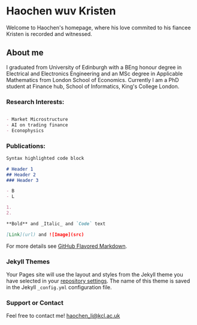 # Haochen wuv Kristen

Welcome to Haochen's homepage, where his love commited to his fiancee Kristen is recorded and witnessed.

## About me

I graduated from University of Edinburgh with a BEng honour degree in Electrical and Electronics Engineering and an MSc degree in Applicable Mathematics from London School of Economics. Currently I am a PhD student at Finance hub, School of Informatics, King's College London.

### Research Interests:
```markdown

- Market Microstructure
- AI on trading finance
- Econophysics


```


### Publications:
```markdown
Syntax highlighted code block

# Header 1
## Header 2
### Header 3

- B
- L

1. 
2. 

**Bold** and _Italic_ and `Code` text

[Link](url) and ![Image](src)
```

For more details see [GitHub Flavored Markdown](https://guides.github.com/features/mastering-markdown/).

### Jekyll Themes

Your Pages site will use the layout and styles from the Jekyll theme you have selected in your [repository settings](https://github.com/haochen2049/haochen2049.github.io/settings/pages). The name of this theme is saved in the Jekyll `_config.yml` configuration file.

### Support or Contact

Feel free to contact me! haochen_li@kcl.ac.uk
